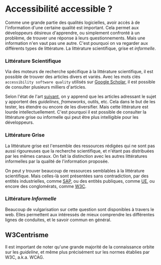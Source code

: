 # Accessibilité accessible ?
Comme une grande partie des qualités logicielles, avoir accès à de l'information d'une certaine qualité est important. Cela permet aux développeurs désireux d'apprendre, ou simplement confronté à un problème, de trouver une réponse à leurs questionnements. 
Mais une information n'en vaut pas une autre. C'est pourquoi on va regarder aux différents types de littérature. La littérature scientifique, grise et *informelle*.
### Littérature Scientifique
Via des moteurs de recherche spécifique à la littérature scientifique, il est possible de trouver des articles divers et variés. Avec les mots clés `accessibility software quality` utilisés sur [Google Scholar](https://scholar.google.com/), il est possible de consulter plusieurs milliers d'articles.

Selon l'état de l'art [suivant](https://www.sciencedirect.com/science/article/pii/S0164121220302168?casa_token=g9K-V2_W9hYAAAAA:xXgydsuR_tkM0Xq8Y6HslMdWZ2ydiYF85J4mX6--G_hUaIE2U4Foy5KUQHX3z2K_Sx1MQ8zPqUgO), on y apprend que les articles adressant le sujet y apportent des *guidelines*, *frameworks*, outils, etc. Cela dans le but de les tester, les étendre ou encore de les diversifier.
Mais cette littérature est lourde intellectuellement. C'est pourquoi il est possible de consulter la littérature grise ou informelle qui peut être plus intelligible pour les développeurs.
### Littérature Grise
La littérature grise est l'ensemble des ressources rédigées qui ne sont pas aussi rigoureuses que la recherche scientifique, et n'étant pas distribuées par les mêmes canaux.  On fait la distinction avec les autres littératures informelles par la qualité de l'information proposée.

On peut y trouver beaucoup de ressources semblables à la littérature scientifique. Mais celles-là sont présentées sans contradiction, par des entités industrielles, comme [SAP](https://experience.sap.com/fiori-design-web/), ou des entités publiques, comme [UE](https://digital-strategy.ec.europa.eu/en/policies/web-accessibility-directive-standards-and-harmonisation), ou encore des conglomérats, comme [W3C](https://www.w3.org/TR/WCAG22/). 
### Littérature *Informelle*
Beaucoup de vulgarisation sur cette question sont disponibles à travers le web. Elles permettent aux intéressés de mieux comprendre les différentes lignes de conduites, et le savoir commun en général.
## W3Centrisme
Il est important de noter qu'une grande majorité de la connaissance orbite sur les *guideline*, et même plus précisément sur les normes établies par W3C, a.k.a. WCAG.